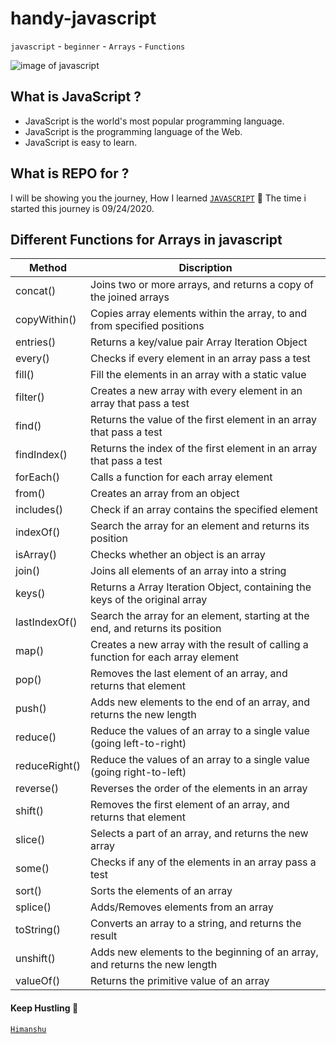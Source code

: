 # handy-javascript
`javascript` - `beginner` - `Arrays` - `Functions`

![image of javascript](https://gtracademy.com/wp-content/uploads/2020/02/JS-article-2.jpg)

## What is JavaScript ?
- JavaScript is the world's most popular programming language.
- JavaScript is the programming language of the Web.
- JavaScript is easy to learn.

## What is REPO for ?
I will be showing you the journey, How I learned [`JAVASCRIPT`](https://developer.mozilla.org/en-US/docs/Web/JavaScript) :firecracker:
The time i started this journey is 09/24/2020.

## Different Functions for Arrays in javascript

**Method** | **Discription**
------------ | -------------
concat()	| Joins two or more arrays, and returns a copy of the joined arrays
copyWithin() |	Copies array elements within the array, to and from specified positions
entries()	| Returns a key/value pair Array Iteration Object
every() |	Checks if every element in an array pass a test
fill()	| Fill the elements in an array with a static value
filter()	| Creates a new array with every element in an array that pass a test
find()	| Returns the value of the first element in an array that pass a test
findIndex()| Returns the index of the first element in an array that pass a test
forEach()	| Calls a function for each array element
from() | Creates an array from an object
includes()	| Check if an array contains the specified element
indexOf()	| Search the array for an element and returns its position
isArray()	| Checks whether an object is an array
join()	| Joins all elements of an array into a string
keys()	| Returns a Array Iteration Object, containing the keys of the original array
lastIndexOf() |	Search the array for an element, starting at the end, and returns its position
map()	| Creates a new array with the result of calling a function for each array element
pop()	| Removes the last element of an array, and returns that element
push()	| Adds new elements to the end of an array, and returns the new length
reduce()	| Reduce the values of an array to a single value (going left-to-right)
reduceRight() |	Reduce the values of an array to a single value (going right-to-left)
reverse()	| Reverses the order of the elements in an array
shift()	| Removes the first element of an array, and returns that element
slice()	| Selects a part of an array, and returns the new array
some()	| Checks if any of the elements in an array pass a test
sort()	| Sorts the elements of an array
splice()	| Adds/Removes elements from an array
toString()	| Converts an array to a string, and returns the result
unshift()	| Adds new elements to the beginning of an array, and returns the new length
valueOf()	| Returns the primitive value of an array

#### Keep Hustling :hugs:
[`Himanshu`](https://github.com/himanshutiwari15)
